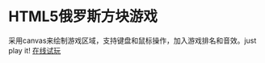 HTML5俄罗斯方块游戏
======

采用canvas来绘制游戏区域，支持键盘和鼠标操作，加入游戏排名和音效。just play it!
[在线试玩](http://tyson.im/work/tetris/tetris.html)